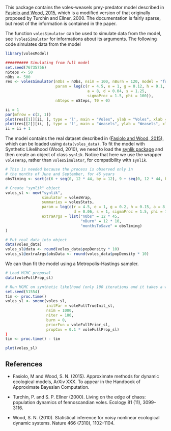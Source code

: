 This package contains the voles-weasels prey-predator model described in [Fasiolo and Wood, 2015](http://XXX.com), which
is a modified version of that originally proposed by Turchin and Ellner, 2000.
The documentation is fairly sparse, but most of the information is contained in the paper.

The function `volesSimulator` can be used to simulate data from the model, see `?volesSimulator` for 
informations about its arguments. The following code simulates data from the model

```R
library(volesModel)

########## Simulating from full model 
set.seed(76735756)
nSteps <- 50
nObs <- 500
res <- volesSimulator(nObs = nObs, nsim = 100, nBurn = 120, model = "full", 
                      param = log(c(r = 4.5, e = 1, g = 0.12, h = 0.1,
                                    a = 8, d = 0.04, s = 1.25, 
                                    sigmaProc = 1.5, phi = 100)), 
                      nSteps = nSteps, T0 = 0)

ii = 1
par(mfrow = c(2, 1))
plot(res[[1]][ii, ], type = 'l', main = "Voles", ylab = "Voles", xlab = "Semester")
plot(res[[2]][ii, ], type = 'l', main = "Weasels", ylab = "Weasels", xlab = "Semester")
ii = ii + 1
```

The model contains the real dataset described in ([Fasiolo and Wood, 2015](http://XXX.com)),
which can be loaded using `data(voles_data)`. 
To fit the model with Synthetic Likelihood (Wood, 2010), we need to load the [synlik package](https://cran.r-project.org/web/packages/synlik/index.html) and
then create an object of class `synlik`. Notice that here we use the wrapper `volesWrap`, rather than `volesSimulator`, 
for compatibility with `synlik`.

```R
# This is needed because the process is observed only in 
# the months of June and September, for 45 years
obsTiming <- sort(c(6 + seq(0, 12 * 44, by = 12), 9 + seq(0, 12 * 44, by = 12)))

# Create "synlik" object
voles_sl <- new("synlik",
                simulator = volesWrap,
                summaries = volesStats,
                param = log(c(r = 4.5, e = 1, g = 0.2, h = 0.15, a = 8,
                              d = 0.06, s = 1, sigmaProc = 1.5, phi = 100)),
                extraArgs = list("nObs" = 12 * 45,  
                                 "nBurn" = 12 * 10, 
                                 "monthsToSave" = obsTiming)
)

# Put real data into object
data(voles_data)
voles_sl@data <- round(voles_data$popDensity * 10)
voles_sl@extraArgs$obsData <- round(voles_data$popDensity * 10)
```

We can than fit the model using a Metropolis-Hastings sampler.

```R
# Load MCMC proposal
data(voleFullProp_sl)

# Run MCMC on synthetic likelhood (only 100 iterations and it takes a while)
set.seed(51554)
tim <- proc.time()
voles_sl <- smcmc(voles_sl, 
                  initPar = voleFullTrueInit_sl,
                  nsim = 1000,
                  niter = 100, 
                  burn = 0,
                  priorFun = voleFullPrior_sl, 
                  propCov = 0.1 * voleFullProp_sl)
)
tim <- proc.time() - tim

plot(voles_sl)
```


References
----------------------------
  
  * Fasiolo, M and Wood, S. N. (2015). Approximate methods for dynamic ecological models, 
  ArXiv XXX. To appear in the Handbook of Approximate Bayesian Computation.

  * Turchin, P. and S. P. Ellner (2000). Living on the edge of chaos: population
dynamics of fennoscandian voles. Ecology 81 (11), 3099–3116.

  * Wood, S. N. (2010). Statistical inference for noisy nonlinear ecological dynamic systems. Nature 466 (7310), 1102–1104.
